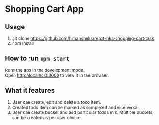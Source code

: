 # Shopping Cart App

## Usage

1. git clone https://github.com/himanshuks/react-hks-shopping-cart-task
2. npm install

## How to run `npm start`

Runs the app in the development mode.<br />
Open [http://localhost:3000](http://localhost:3000) to view it in the browser.

## What it features

1. User can create, edit and delete a todo item.
2. Created todo item can be marked as completed and vice versa.
3. User can create bucket and add particular todos in it. Multiple buckets can be created as per user choice.
